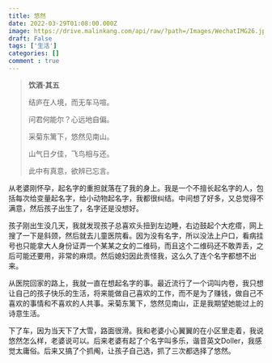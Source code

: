 ```yaml
---
title: 悠然
date: 2022-03-29T01:08:00.000Z
image: https://drive.malinkang.com/api/raw/?path=/Images/WechatIMG26.jpg
draft: False
tags: ['生活']
categories: []
comment : true
---
```

> **饮酒·其五**
>
>	结庐在人境，而无车马喧。
>
>	问君何能尔？心远地自偏。
>
>	采菊东篱下，悠然见南山。
>
>	山气日夕佳，飞鸟相与还。
>
>	此中有真意，欲辨已忘言。

从老婆刚怀孕，起名字的重担就落在了我的身上。我是一个不擅长起名字的人，包括每次给变量起名字，给小动物起名字，我都很纠结。中间想了好多，又总觉得不满意，然后孩子出生了，名字还是没想好。


孩子刚出生没几天，我就发现孩子总喜欢头扭到左边睡，右边鼓起个大疙瘩，网上搜了一下是斜颈，然后就去儿童医院看。因为没有名字，所以没法上户口，看病挂号也只能拿大人身份证弄一个某某之女的二维码，而且这个二维码还不敢弄丢，之后可能还要用，非常的麻烦。然后媳妇因此责怪我，这么久了连个名字都想不出来。

从医院回家的路上，我就一直在想起名字的事。最近流行了一个词叫内卷，我只想让自己的孩子快乐的生活，将来能做自己喜欢的工作，而不是为了赚钱，做自己不喜欢的事情和不喜欢的人共事。采菊东篱下，悠然见南山，正是我期望她能过上的诗意生活。


下了车，因为当天下了大雪，路面很滑。我和老婆小心翼翼的在小区里走着，我说悠然怎么样，老婆说可以。后来老婆有起了个名字叫多乐，谐音英文Doller，我感觉太庸俗。后来又搞了个抓阄，让孩子自己选，抓了三次都选择了悠然。


